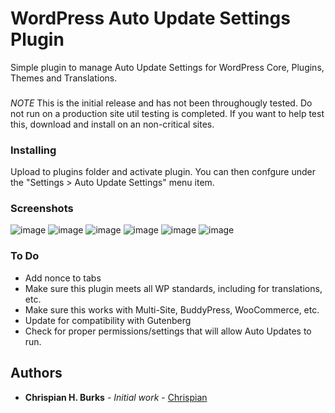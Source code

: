 # WordPress Auto Update Settings Plugin

Simple plugin to manage Auto Update Settings for WordPress Core, Plugins, Themes and Translations.

###

*NOTE* This is the initial release and has not been throughougly tested. Do not run on a production site util testing is completed. If you want to help test this, download and install on an non-critical sites. 

### Installing

Upload to plugins folder and activate plugin. You can then confgure under the "Settings > Auto Update Settings" menu item.

### Screenshots

![image](https://user-images.githubusercontent.com/2103510/47240541-3878a100-d3ae-11e8-94c7-1ca7ec7fdc27.png)
![image](https://user-images.githubusercontent.com/2103510/47240542-3878a100-d3ae-11e8-99c9-c91e5f374f5b.png)
![image](https://user-images.githubusercontent.com/2103510/47240543-3878a100-d3ae-11e8-85ce-fd5d79bf86e0.png)
![image](https://user-images.githubusercontent.com/2103510/47240544-3878a100-d3ae-11e8-9eb8-26115e3efb7d.png)
![image](https://user-images.githubusercontent.com/2103510/47240545-3878a100-d3ae-11e8-9dea-65298999f227.png)
![image](https://user-images.githubusercontent.com/2103510/47240546-3878a100-d3ae-11e8-9153-9338ad54ce9a.png)

### To Do

- Add nonce to tabs
- Make sure this plugin meets all WP standards, including for translations, etc.
- Make sure this works with Multi-Site, BuddyPress, WooCommerce, etc.
- Update for compatibility with Gutenberg
- Check for proper permissions/settings that will allow Auto Updates to run. 

## Authors

* **Chrispian H. Burks** - *Initial work* - [Chrispian](https://github.com/chrispian)


